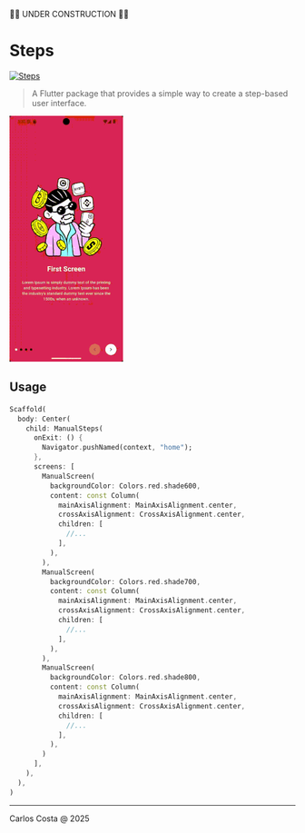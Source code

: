 🚧🚧 UNDER CONSTRUCTION 🚧🚧

# Steps

[![Steps](https://github.com/carllosnc/steps/actions/workflows/dart.yml/badge.svg)](https://github.com/carllosnc/steps/actions/workflows/dart.yml)

> A Flutter package that provides a simple way to create a step-based user interface.

<img src="steps-example.gif" width="200">

## Usage

```dart
Scaffold(
  body: Center(
    child: ManualSteps(
      onExit: () {
        Navigator.pushNamed(context, "home");
      },
      screens: [
        ManualScreen(
          backgroundColor: Colors.red.shade600,
          content: const Column(
            mainAxisAlignment: MainAxisAlignment.center,
            crossAxisAlignment: CrossAxisAlignment.center,
            children: [
              //...
            ],
          ),
        ),
        ManualScreen(
          backgroundColor: Colors.red.shade700,
          content: const Column(
            mainAxisAlignment: MainAxisAlignment.center,
            crossAxisAlignment: CrossAxisAlignment.center,
            children: [
              //...
            ],
          ),
        ),
        ManualScreen(
          backgroundColor: Colors.red.shade800,
          content: const Column(
            mainAxisAlignment: MainAxisAlignment.center,
            crossAxisAlignment: CrossAxisAlignment.center,
            children: [
              //...
            ],
          ),
        )
      ],
    ),
  ),
)
```
---

Carlos Costa @ 2025
